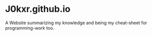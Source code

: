 # J0kxr.github.io
A Website summarizing my knowledge and being my cheat-sheet for programming-work too. 
